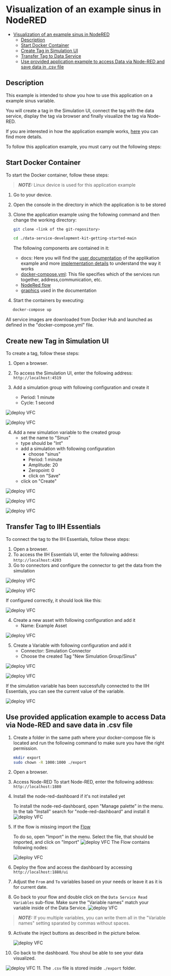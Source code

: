# Visualization of an example sinus in NodeRED

- [Visualization of an example sinus in NodeRED](#visualization-of-an-example-sinus-in-nodered)
  - [Description](#description)
  - [Start Docker Container](#start-docker-container)
  - [Create Tag in Simulation UI](#create-tag-in-simulation-ui)
  - [Transfer Tag to Data Service](#transfer-tag-to-data-service)
  - [Use provided application example to access Data via Node-RED and save data in .csv file](#use-provided-application-example-to-access-data-via-node-red-and-save-data-in-csv-file)
  
## Description

This example is intended to show you how to use this application on a example sinus variable.

You will create a tag in the Simulation UI, connect the tag with the data service, display the tag via browser and finally visualize the tag via Node-RED.

If you are interested in how the application example works, [here](./Implementation.md) you can find more details.

To follow this application example, you must carry out the following steps:

## Start Docker Container

To start the Docker container, follow these steps:

 > **_NOTE:_**  Linux device is used for this application example

1. Go to your device.
2. Open the console in the directory in which the application is to be stored
3. Clone the application example using the following command and then change the working directory:

   ```bash
   git clone <link of the git-repository>
   
   cd ./data-service-development-kit-getting-started-main
   ```
   The following components are contained in it:
   - docs: Here you will find the [user documentation](../docs/Visualization_example_value.md) of the applikation example and more [implementation details](../docs/Implementation.md) to understand the way it works
   - [docker-compose.yml](../docker-compose.yml): This file specifies which of the services run together, address,communication, etc.
   - [NodeRed flow](../src/flows.json)
   - [graphics](../docs/graphics) used in the documentation

4. Start the containers by executing: 
```bash
   docker-compose up
   ```
   All service images are downloaded from Docker Hub and launched as defined in the "docker-compose.yml" file. 

## Create new Tag in Simulation UI

To create a tag, follow these steps:

1. Open a browser.
2. To access the Simulation UI, enter the following address: `http://localhost:4519`

3. Add a simulation group with following configuration and create it
   - Period: 1 minute
   - Cycle: 1 second

  ![deploy VFC](../docs/graphics/dev-kit/1_Add_Variable.png)

  ![deploy VFC](../docs/graphics/dev-kit/2_Create_Sim_Group.png)


4. Add a new simulation variable to the created group
   - set the name to "Sinus"
   - type should be "Int"
   - add a simulation with following configuration
     - choose "sinus"
     - Period: 1 minute
     - Amplitude: 20
     - Zeropoint: 0
     - click on "Save"
   - click on "Create"

  ![deploy VFC](../docs/graphics/dev-kit/3_Create_Sim_Var.png)

  ![deploy VFC](../docs/graphics/dev-kit/4_New_Variable.png)

  ![deploy VFC](../docs/graphics/dev-kit/5_Sinus_Var.png)

## Transfer Tag to IIH Essentials

To connect the tag to the IIH Essentials, follow these steps:

1. Open a browser.
2. To access the IIH Essentials UI, enter the following address: `http://localhost:4203`
3. Go to connectors and configure the connector to get the data from the simulation

  ![deploy VFC](../docs/graphics/dev-kit/6_Simulation_Connector.png)

  ![deploy VFC](../docs/graphics/dev-kit/7_Simulation_Connector_2.png)

If configured correctly, it should look like this:

  ![deploy VFC](../docs/graphics/dev-kit/8_Simulation_Connector_3.png)

4. Create a new asset with following configuration and add it
    - Name: Example Asset

  ![deploy VFC](../docs/graphics/dev-kit/9_Add_Asset.png)

5. Create a Variable with following configuration and add it
   - Connector: Simulation Connector
   - Choose the created Tag "New Simulation Group/Sinus"

  ![deploy VFC](../docs/graphics/dev-kit/10_Add_Var_Asset.png)

  ![deploy VFC](../docs/graphics/dev-kit/11_Add_Var_Asset.png)

If the simulation variable has been successfully connected to the IIH Essentials, you can see the current value of the variable.

  ![deploy VFC](../docs/graphics/dev-kit/12_Preview_data.png)

## Use provided application example to access Data via Node-RED and save data in .csv file

1. Create a folder in the same path where your docker-compose file is located and run the following command to make sure you have the right permission.
   ```bash
   mkdir export
   sudo chown -R 1000:1000 ./export
   ```
2. Open a browser.
3. Access Node-RED
   To start Node-RED, enter the following address: `http://localhost:1880`
4. Install the node-red-dashboard if it's not installed yet
   
   To install the node-red-dashboard, open "Manage palette" in the menu. In the tab "Install" search for "node-red-dashboard" and install it
    ![deploy VFC](../docs/graphics/nodeRED-install.png)
5. If the flow is missing import the [Flow](../src/flows.json)

   To do so, open "Import" in the menu. Select the file, that should be imported, and click on "Import"
   ![deploy VFC](../docs/graphics/nodeRED-import.png)
   The Flow contains following nodes:

   ![deploy VFC](../docs/graphics/flow_nodes.PNG)
6. Deploy the flow and access the dashboard by accessing `http://localhost:1880/ui`
7. Adjust the `From` and `To` variables based on your needs or leave it as it is for current date. 
8. Go back to your flow and double click on the `Data Service Read Variables` sub-flow. Make sure the "Variable names" match your variable inside of the Data Service. 
   ![deploy VFC](../docs/graphics/sub-flow-settings.PNG)
 > **_NOTE:_**  If you multiple variables, you can write them all in the "Variable names" setting sparated by commas without spaces.

9. Activate the inject buttons as described in the picture below.

   ![deploy VFC](../docs/graphics/activate-flow.PNG)
10. Go back to the dashboard. You shoul be able to see your data visualized.

   ![deploy VFC](../docs/graphics/data-visual.PNG)
11. The `.csv` file is stored inside `./export` folder.